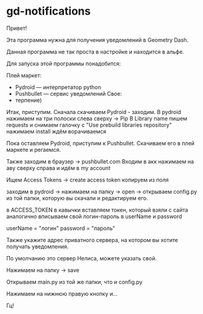 # gd-notifications
Привет!

Эта программа нужна для получения уведомлений в Geometry Dash.

Данная программа не так проста в настройке и находится в альфе.

Для запуска этой программы понадобится:

Плей маркет:
- Pydroid — интерпретатор python
- Pushbullet — сервис уведомлений
Свое:
- терпение)

Итак, приступим.
Сначала скачиваем Pydroid - заходим.
В pydroid нажимаем на три полоски слева сверху -> Pip
В Library name пишем requests и снимаем галочку с "Use prebuild libraries repository"
нажимаем install
ждём
ворачиваемся

Пока оставляем Pydroid, приступим к Pushbullet.
Скачиваем его в плей маркете и регаемся.

Также заходим в браузер -> pushbullet.com
Входим в акк
нажимаем на аву сверху справа и идём в my account

Ищем Access Tokens -> create access token
копируем из поля

заходим в pydroid -> нажимаем на папку -> open -> открываем config.py из той папки, которую вы скачали и редактируем его.

в ACCESS_TOKEN в кавычки вставляем токен, который взяли с сайта
аналогично вписываем свой логин-пароль в userName и password

userName = "логин"
password = "пароль"

Также укажите адрес приватного сервера, на котором вы хотите получать уведомления.

По умолчанию это сервер Нелиса, можете указать свой.

Нажимаем на папку -> save

Открываем main.py из той же папки, что и config.py

Нажимаем на нижнюю правую кнопку и...

Гц!
